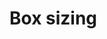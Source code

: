 <script setup>
import TokensTable from '../../src/components/tokens/TokensTable.vue';
import tokens from '@wikimedia/codex-design-tokens/dist/index.json';
</script>

# Box sizing

<TokensTable
	:tokens="tokens['box-sizing']"
/>
